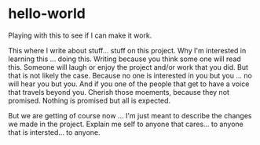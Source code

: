 # hello-world
Playing with this to see if I can make it work.

This where I write about stuff... stuff on this project. Why I'm interested in learning this ... doing this.  Writing because you think some one will read this. Someone will laugh or enjoy the project and/or work that you did.  But that is not likely the case. Because no one is interested in you but you ... no will hear you but you. And if you one of the people that get to have a voice that travels beyond you. Cherish those moements, because they not promised. Nothing is promised but all is expected. 

But we are getting of course now ... I'm just meant to describe the changes we made in the project. Explain me self to anyone that cares... to anyone that is intersted... to anyone. 

